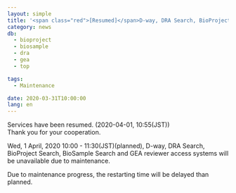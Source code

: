 ```yaml
---
layout: simple
title: '<span class="red">[Resumed]</span>D-way, DRA Search, BioProject Search, BioSample Search, GEA reviewer access will be unavailable（1 Apr, 10:00 - 11:30）'
category: news
db:
  - bioproject
  - biosample
  - dra
  - gea
  - top

tags:
  - Maintenance

date: 2020-03-31T10:00:00
lang: en
---
```


<p class="red">Services have been resumed. (2020-04-01, 10:55(JST))<br>Thank you for your cooperation.</p>

<p>Wed, 1 April, 2020 10:00 - 11:30(JST)(planned), D-way, DRA Search, BioProject Search, BioSample Search and GEA reviewer access systems will be unavailable due to maintenance.</p>

<p>Due to maintenance progress, the restarting time will be delayed than planned.</p>
